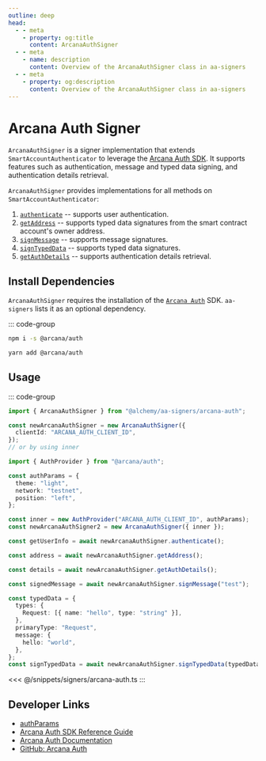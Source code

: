 ```yaml
---
outline: deep
head:
  - - meta
    - property: og:title
      content: ArcanaAuthSigner
  - - meta
    - name: description
      content: Overview of the ArcanaAuthSigner class in aa-signers
  - - meta
    - property: og:description
      content: Overview of the ArcanaAuthSigner class in aa-signers
---
```


# Arcana Auth Signer

`ArcanaAuthSigner` is a signer implementation that extends `SmartAccountAuthenticator` to leverage the [Arcana Auth SDK](https://docs.arcana.network). It supports features such as authentication, message and typed data signing, and authentication details retrieval.

`ArcanaAuthSigner` provides implementations for all methods on `SmartAccountAuthenticator`:

1.  [`authenticate`](/packages/aa-signers/arcana-auth/authenticate) -- supports user authentication.
2.  [`getAddress`](/packages/aa-signers/arcana-auth/getAddress) -- supports typed data signatures from the smart contract account's owner address.
3.  [`signMessage`](/packages/aa-signers/arcana-auth/signMessage) -- supports message signatures.
4.  [`signTypedData`](/packages/aa-signers/arcana-auth/signTypedData) -- supports typed data signatures.
5.  [`getAuthDetails`](/packages/aa-signers/arcana-auth/getAuthDetails) -- supports authentication details retrieval.

## Install Dependencies

`ArcanaAuthSigner` requires the installation of the [`Arcana Auth`](https://www.npmjs.com/package/@arcana/auth) SDK. `aa-signers` lists it as an optional dependency.

::: code-group

```bash [npm]
npm i -s @arcana/auth
```

```bash [yarn]
yarn add @arcana/auth
```

## Usage

::: code-group

```ts [example.ts]
import { ArcanaAuthSigner } from "@alchemy/aa-signers/arcana-auth";

const newArcanaAuthSigner = new ArcanaAuthSigner({
  clientId: "ARCANA_AUTH_CLIENT_ID",
});
// or by using inner

import { AuthProvider } from "@arcana/auth";

const authParams = {
  theme: "light",
  network: "testnet",
  position: "left",
};

const inner = new AuthProvider("ARCANA_AUTH_CLIENT_ID", authParams);
const newArcanaAuthSigner2 = new ArcanaAuthSigner({ inner });

const getUserInfo = await newArcanaAuthSigner.authenticate();

const address = await newArcanaAuthSigner.getAddress();

const details = await newArcanaAuthSigner.getAuthDetails();

const signedMessage = await newArcanaAuthSigner.signMessage("test");

const typedData = {
  types: {
    Request: [{ name: "hello", type: "string" }],
  },
  primaryType: "Request",
  message: {
    hello: "world",
  },
};
const signTypedData = await newArcanaAuthSigner.signTypedData(typedData);
```

<<< @/snippets/signers/arcana-auth.ts
:::

## Developer Links

- [authParams](https://authsdk-ref-guide.netlify.app/interfaces/constructorparams)
- [Arcana Auth SDK Reference Guide](https://authsdk-ref-guide.netlify.app/)
- [Arcana Auth Documentation](https://docs.arcana.network)
- [GitHub: Arcana Auth](https://github.com/arcana-network/auth)

